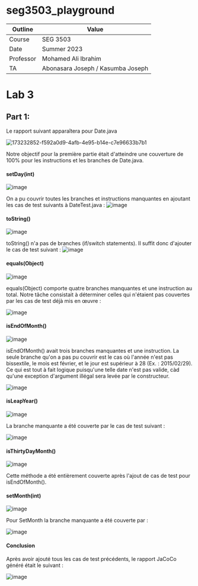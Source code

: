 # seg3503_playground
| Outline | Value |
| --- | --- |
| Course | SEG 3503 |
| Date | Summer 2023 |
| Professor | Mohamed Ali Ibrahim |
| TA | Abonasara Joseph / Kasumba Joseph | 

# Lab 3
## Part 1:

Le rapport suivant apparaîtera pour Date.java

![173232852-f592a0d9-4afb-4e95-b14e-c7e96633b7b1](https://github.com/Daizon99/Lab3/assets/114030630/6a043e54-9e94-4211-ab90-222afe2fc641)

Notre objectif pour la première partie était d'atteindre une couverture de 100% pour les instructions et les branches de Date.java.

#### setDay(int)
![image](https://github.com/Daizon99/Lab3/assets/114030630/e7d6eaba-6fa7-4e4c-91a8-12b1ab25f0d9)

On a pu couvrir toutes les branches et instructions manquantes en ajoutant les cas de test suivants à DateTest.java :
![image](https://github.com/Daizon99/Lab3/assets/114030630/71bd1e96-12d0-4186-bfca-721f428afa0a)

#### toString()
![image](https://github.com/Daizon99/Lab3/assets/114030630/853ecac2-5d44-4d10-b467-7c1b40e83af4)

toString() n'a pas de branches (if/switch statements). Il suffit donc d'ajouter le cas de test suivant :
![image](https://github.com/Daizon99/Lab3/assets/114030630/6ba5cd43-910d-4033-9ec5-5370b8f5c4cd)

#### equals(Object)
![image](https://github.com/Daizon99/Lab3/assets/114030630/992436fd-176d-402e-8590-acc007c26e25)

equals(Object) comporte quatre branches manquantes et une instruction au total. Notre tâche consistait à déterminer celles qui n'étaient pas couvertes par les cas de test déjà mis en œuvre :

![image](https://github.com/Daizon99/Lab3/assets/114030630/5e951a10-f5b2-4f43-b12a-436be0746e98)

#### isEndOfMonth()

![image](https://github.com/Daizon99/Lab3/assets/114030630/f4c367e4-3f93-44aa-98f3-61a4d5dd08ef)

isEndOfMonth() avait trois branches manquantes et une instruction. La seule branche qu'on a  pas pu couvrir est le cas où l'année n'est pas bissextile, le mois est février, et le jour est supérieur à 28 (Ex. : 2015/02/29). Ce qui est tout à fait logique puisqu'une telle date n'est pas valide, càd qu'une exception d'argument illégal sera levée par le constructeur.

![image](https://github.com/Daizon99/Lab3/assets/114030630/f5641bb4-e145-495c-8d03-07391e5195ad)

#### isLeapYear()
![image](https://github.com/Daizon99/Lab3/assets/114030630/f889ba93-94f1-4b4f-8fdd-ca56b217043b)

La branche manquante a été couverte par le cas de test suivant :

![image](https://github.com/Daizon99/Lab3/assets/114030630/106cf77b-64fc-4eec-8c0f-5ab5d3b15b54)

#### isThirtyDayMonth()

![image](https://github.com/Daizon99/Lab3/assets/114030630/6087af56-80a9-4abc-a9d4-65d2e924bd64)

Cette méthode a été entièrement couverte après l'ajout de cas de test pour isEndOfMonth().

#### setMonth(int)

![image](https://github.com/Daizon99/Lab3/assets/114030630/1ee5ec67-cf95-4329-95cc-3b6263b2338e)

Pour SetMonth la branche manquante a été couverte par :

![image](https://github.com/Daizon99/Lab3/assets/114030630/0d9804fa-f90d-4a97-a5f2-f0de4d4e5f8d)

#### Conclusion
Après avoir ajouté tous les cas de test précédents, le rapport JaCoCo généré était le suivant :

![image](https://github.com/Daizon99/Lab3/assets/114030630/8479b87f-ad7f-4fa5-b201-6e97411f8d40)





